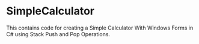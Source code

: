 # SimpleCalculator
This contains code for creating a Simple Calculator With Windows Forms in C# using Stack Push and Pop Operations.
